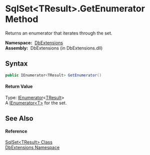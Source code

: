 SqlSet&lt;TResult>.GetEnumerator Method
=======================================
  Returns an enumerator that iterates through the set.

  **Namespace:**  [DbExtensions][1]  
  **Assembly:**  DbExtensions (in DbExtensions.dll)

Syntax
------

```csharp
public IEnumerator<TResult> GetEnumerator()
```

#### Return Value
Type: [IEnumerator][2]&lt;[TResult][3]>  
A [IEnumerator&lt;T>][2] for the set.

See Also
--------

#### Reference
[SqlSet&lt;TResult> Class][3]  
[DbExtensions Namespace][1]  

[1]: ../README.md
[2]: http://msdn.microsoft.com/en-us/library/78dfe2yb
[3]: README.md